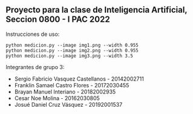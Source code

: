 ## Proyecto para la clase de Inteligencia Artificial, Seccion 0800 - I PAC 2022

Instrucciones de uso:
```
python medicion.py --image img1.png --width 0.955
python medicion.py --image img2.png --width 0.955
python medicion.py --image img3.png --width 3.5
```

Integrantes de grupo 3:
* Sergio Fabricio Vasquez Castellanos - 20142002711
* Franklin Samael Castro Flores       - 20172030455
* Brayan Manuel Interiano 				    - 20182002935
* Cesar Noe Molina					          - 20162030805
* Josué Daniel Cruz Vásquez           - 20192001537
